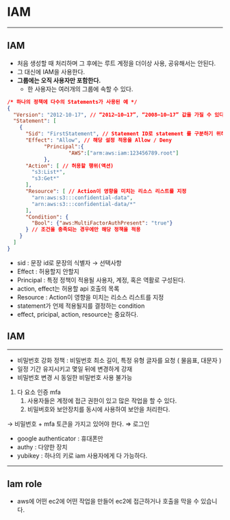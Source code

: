 # IAM

---
## IAM

- 처음 생성할 때 처리하며 그 후에는 루트 계정을 더이상 사용, 공유해서는 안된다.
- 그 대신에  IAM을 사용한다.
- **그룹에는 오직 사용자만 포함한다.**
    - 한 사용자는 여러개의 그룹에 속할 수 있다.

```json
/* 하나의 정책에 다수의 Statements가 사용된 예 */
{
  "Version": "2012-10-17", // “2012–10–17”, “2008–10–17” 값을 가질 수 있다.
  "Statement": [
    {
      "Sid": "FirstStatement", // Statement ID로 statement 를 구분하기 위해서 사용
      "Effect": "Allow", // 해당 설정 적용을 Allow / Deny
			"Principal":{
					"AWS":["arm:aws:iam:123456789.root"]
			},
      "Action": [ // 허용할 행위(액션)
      	"s3:List*",
        "s3:Get*"
      ], 
      "Resource": [ // Action이 영향을 미치는 리소스 리스트를 지정
        "arn:aws:s3:::confidential-data",
        "arn:aws:s3:::confidential-data/*"
      ], 
      "Condition": {
      	"Bool": {"aws:MultiFactorAuthPresent": "true"}
      } // 조건을 충족되는 경우에만 해당 정책을 적용
    }
  ]
}
```

- sid : 문장 id로 문장의 식별자 → 선택사항
- Effect : 허용할지 안할지
- Principal : 특정 정책이 적용될 사용자, 계정, 혹은 역활로 구성된다.
- action, effect는 허용할 api 호출의 목록
- Resource : Action이 영향을 미치는 리소스 리스트를 지정
- statement가 언제 적용될지를 결정하는 condition
- effect, pricipal, action, resource는 중요하다.

## IAM

---

- 비밀번호 강화 정책 : 비밀번호 최소 길이, 특정 유형 글자를 요청 ( 물음표, 대문자 )
- 일정 기간 유지시키고 몇일 뒤에 변경하게 강재
- 비밀번호 변경 시 동일한 비밀번호 사용 불가능

1. 다 요소 인증 mfa
    1. 사용자들은 계정에 접근 권한이 있고 많은 작업을 할 수 있다.
    2. 비밀버호와 보안장치를 동시에 사용하여 보안을 처리한다.

→ 비밀번호 + mfa 토큰을 가지고 있어야 한다. ⇒ 로그인

- google authenticator : 휴대폰만
- authy  : 다양한 장치
- yubikey : 하나의 키로 iam 사용자에게 다 가능하다.

---

## Iam role

- aws에 어떤 ec2에 어떤 작업을 만들어 ec2에 접근하거나 호출을 막을 수 있습니다.